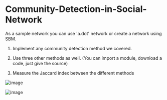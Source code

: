 # Community-Detection-in-Social-Network

As a sample network you can use 'a.dot' network or create a network using SBM.

1) Implement any community detection method we covered.

2) Use three other methods as well. (You can import a module, download a code, just give the source)

3) Measure the Jaccard index between the different methods

![image](https://github.com/eva-vision/Community-Detection-in-Social-Network/assets/52841811/2a0d73c3-84a7-4927-aacc-afaaa5b9536a)

![image](https://github.com/eva-vision/Community-Detection-in-Social-Network/assets/52841811/536adb4b-38e7-4649-b042-24a33b2dd8be)

